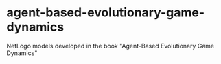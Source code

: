 # agent-based-evolutionary-game-dynamics
NetLogo models developed in the book "Agent-Based Evolutionary Game Dynamics"
